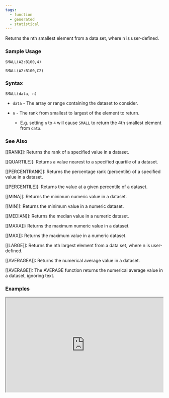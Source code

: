 ```yaml
---
tags:
  - function
  - generated
  - statistical
---
```


Returns the nth smallest element from a data set, where n is user-defined.

### Sample Usage

`SMALL(A2:B100,4)`

`SMALL(A2:B100,C2)`

### Syntax

`SMALL(data, n)`

* `data` - The array or range containing the dataset to consider.
* `n` - The rank from smallest to largest of the element to return.

  + E.g. setting `n` to `4` will cause `SMALL` to return the 4th smallest element from `data`.

### See Also

[[RANK]]: Returns the rank of a specified value in a dataset.

[[QUARTILE]]: Returns a value nearest to a specified quartile of a dataset.

[[PERCENTRANK]]: Returns the percentage rank (percentile) of a specified value in a dataset.

[[PERCENTILE]]: Returns the value at a given percentile of a dataset.

[[MINA]]: Returns the minimum numeric value in a dataset.

[[MIN]]: Returns the minimum value in a numeric dataset.

[[MEDIAN]]: Returns the median value in a numeric dataset.

[[MAXA]]: Returns the maximum numeric value in a dataset.

[[MAX]]: Returns the maximum value in a numeric dataset.

[[LARGE]]: Returns the nth largest element from a data set, where n is user-defined.

[[AVERAGEA]]: Returns the numerical average value in a dataset.

[[AVERAGE]]: The AVERAGE function returns the numerical average value in a dataset, ignoring text.

### Examples

<iframe height="300" src="https://docs.google.com/spreadsheet/pub?key=0As3tAuweYU9QdEV6bDcyb1gxOXdvQ0FuQmNLc3c1MUE&amp;output=html" width="500"></iframe>